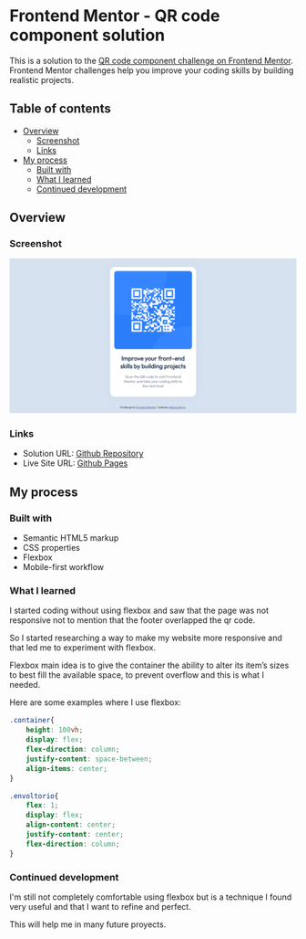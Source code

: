 # Frontend Mentor - QR code component solution

This is a solution to the [QR code component challenge on Frontend Mentor](https://www.frontendmentor.io/challenges/qr-code-component-iux_sIO_H). Frontend Mentor challenges help you improve your coding skills by building realistic projects. 

## Table of contents

- [Overview](#overview)
  - [Screenshot](#screenshot)
  - [Links](#links)
- [My process](#my-process)
  - [Built with](#built-with)
  - [What I learned](#what-i-learned)
  - [Continued development](#continued-development)


## Overview

### Screenshot

![](./readme/capture.PNG)


### Links

- Solution URL: [Github Repository](https://github.com/nocatolie/html-qr-code-component)
- Live Site URL: [Github Pages](https://nocatolie.github.io/html-qr-code-component/)

## My process

### Built with

- Semantic HTML5 markup
- CSS properties
- Flexbox
- Mobile-first workflow


### What I learned

I started coding without using flexbox and saw that the page was not responsive not to mention that the footer overlapped the qr code.

So I started researching a way to make my website more responsive and that led me to experiment with flexbox.

Flexbox main idea is to give the container the ability to alter its item’s sizes to best fill the available space, to prevent overflow and this is what I needed.

Here are some examples where I use flexbox:


```css
.container{
    height: 100vh;
    display: flex;
    flex-direction: column;
    justify-content: space-between;
    align-items: center;
}
```
```css
.envoltorio{
    flex: 1;
    display: flex;
    align-content: center;
    justify-content: center;
    flex-direction: column;
}
```



### Continued development

I'm still not completely comfortable using flexbox but is a technique I found very useful and that I want to refine and perfect.

This will help me in many future proyects.


